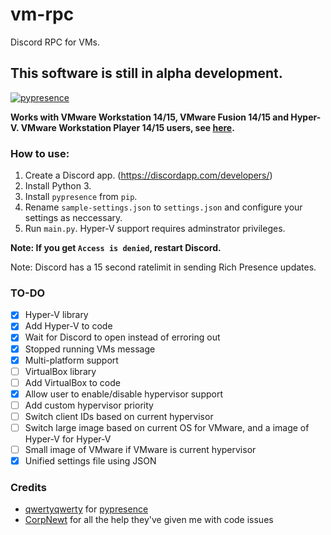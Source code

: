 # vm-rpc

Discord RPC for VMs. 

## This software is still in alpha development.

[![pypresence](https://img.shields.io/badge/using-pypresence-00bb88.svg?style=flat-square&logo=discord&logoWidth=20)](https://github.com/qwertyquerty/pypresence)

**Works with VMware Workstation 14/15, VMware Fusion 14/15 and Hyper-V. VMware Workstation Player 14/15 users, see [here](https://github.com/dhinakg/vm-rpc/blob/master/vix.md).**

### How to use:

1. Create a Discord app. (https://discordapp.com/developers/)
2. Install Python 3.
3. Install `pypresence` from `pip`.
4. Rename `sample-settings.json` to `settings.json` and configure your settings as neccessary.
5. Run `main.py`. Hyper-V support requires adminstrator privileges.

**Note: If you get `Access is denied`, restart Discord.**

Note: Discord has a 15 second ratelimit in sending Rich Presence updates.

### TO-DO

- [x] Hyper-V library
- [x] Add Hyper-V to code
- [X] Wait for Discord to open instead of erroring out
- [X] Stopped running VMs message
- [X] Multi-platform support
- [ ] VirtualBox library
- [ ] Add VirtualBox to code
- [X] Allow user to enable/disable hypervisor support
- [ ] Add custom hypervisor priority
- [ ] Switch client IDs based on current hypervisor
- [ ] Switch large image based on current OS for VMware, and a image of Hyper-V for Hyper-V
- [ ] Small image of VMware if VMware is current hypervisor
- [X] Unified settings file using JSON

### Credits
- [qwertyqwerty](https://github.com/qwertyquerty/) for [pypresence](https://github.com/qwertyquerty/pypresence/)
- [CorpNewt](https://github.com/corpnewt/) for all the help they've given me with code issues
